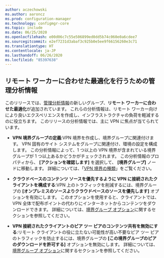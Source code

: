 ```yaml
---
author: aczechowski
ms.author: aaroncz
ms.prod: configuration-manager
ms.technology: configmgr-core
ms.topic: include
ms.date: 06/25/2020
ms.openlocfilehash: e00d06c7c55e506899ed0dd5b74c060e0a6cdee7
ms.sourcegitcommit: e2ef7231d3abaf3c925b0e5ee9f66156260e3c71
ms.translationtype: HT
ms.contentlocale: ja-JP
ms.lasthandoff: 06/26/2020
ms.locfileid: "85397638"
---
```

## <a name="management-insights-to-optimize-for-remote-workers"></a><a name="bkmk_wfhmi"></a> リモート ワーカーに合わせた最適化を行うための管理分析情報

<!--6982226-->

このリリースでは、[管理分析情報](../../../../servers/manage/management-insights.md)の新しいグループ、**リモート ワーカーに合わせた最適化**が追加されています。 これらの分析情報は、リモート ワーカー向けにより良いエクスペリエンスを作成し、インフラストラクチャの負荷を軽減するのに役立ちます。 このリリースの分析情報では、主に VPN に焦点が当てられています。

- **VPN 境界グループの定義**:VPN 境界を作成し、境界グループに関連付けます。 VPN 固有のサイト システムをグループに関連付け、環境の設定を構成します。 この分析情報によって、1 つ以上の VPN 境界が含まれている境界グループが 1 つ以上あるかどうかがチェックされます。 この分析情報のプロパティから、 **[アクションを確認します]** を選択して、 **[境界グループ]** ノードに移動します。 詳細については、「[VPN 境界の種類](../../technical-preview-2005.md#bkmk_vpn)」をご覧ください。

- **クラウドベースのコンテンツ ソースを優先するように VPN に接続されたクライアントを構成する**:VPN 上のトラフィックを削減するには、境界グループの **[オンプレミスのソースよりクラウドベースのソースを優先します]** オプションを有効にします。 このオプションを使用すると、クライアントでは、VPN 全体で配布ポイントの代わりにインターネットからコンテンツをダウンロードできます。 詳細については、[境界グループ オプション](../../../../servers/deploy/configure/boundary-groups.md#bkmk_bgoptions4)に関するセクションを参照してください。

- **VPN 接続されたクライアントのピア ツー ピアのコンテンツ共有を無効にする**:リモート クライアントの役に立たない可能性が高い不要なピア ツー ピアのトラフィックを防止するには、境界グループの **[この境界グループのピアのダウンロードを許可する]** オプションを無効にします。 詳細については、[境界グループ オプション](../../../../servers/deploy/configure/boundary-groups.md#bkmk_bgoptions1)に関するセクションを参照してください。
